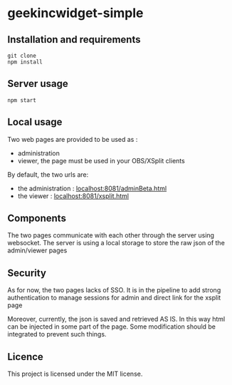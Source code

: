 # geekincwidget-simple

## Installation and requirements
```
git clone
npm install
```

## Server usage
```
npm start
```

## Local usage

Two web pages are provided to be used as :

- administration
- viewer, the page must be used in your OBS/XSplit clients


By default, the two urls are:

- the administration :  [localhost:8081/adminBeta.html](http://localhost:8081/adminBeta.html)
- the viewer :  [localhost:8081/xsplit.html](http://localhost:8081/xsplit.html)

## Components

The two pages communicate with each other through the server using websocket. The server is using a local storage to store the raw json of the admin/viewer pages

## Security

As for now, the two pages lacks of SSO. It is in the pipeline to add strong authentication to manage sessions for admin and direct link for the xsplit page

Moreover, currently, the json is saved and retrieved AS IS. In this way html can be injected in some part of the page. Some modification should be integrated to prevent such things.

## Licence

This project is licensed under the MIT license.
